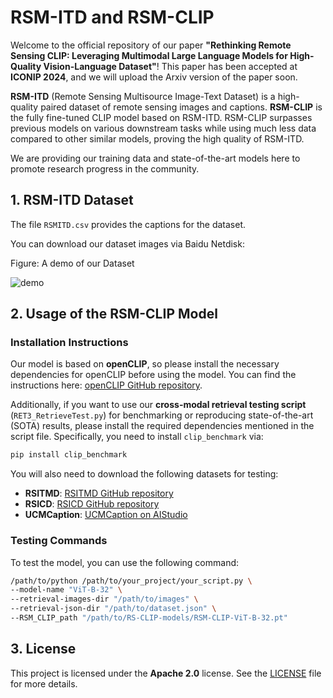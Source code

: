 # RSM-ITD and RSM-CLIP

Welcome to the official repository of our paper **"Rethinking Remote Sensing CLIP: Leveraging Multimodal Large Language Models for High-Quality Vision-Language Dataset"**! This paper has been accepted at **ICONIP 2024**, and we will upload the Arxiv version of the paper soon.

**RSM-ITD** (Remote Sensing Multisource Image-Text Dataset) is a high-quality paired dataset of remote sensing images and captions. **RSM-CLIP** is the fully fine-tuned CLIP model based on RSM-ITD. RSM-CLIP surpasses previous models on various downstream tasks while using much less data compared to other similar models, proving the high quality of RSM-ITD.

We are providing our training data and state-of-the-art models here to promote research progress in the community.

## 1. RSM-ITD Dataset

The file `RSMITD.csv` provides the captions for the dataset.

You can download our dataset images via Baidu Netdisk:




Figure: A demo of our Dataset

![demo](https://github.com/user-attachments/assets/30e8da78-4a18-4de6-8b83-cfa0126b1a6b)




## 2. Usage of the RSM-CLIP Model

### Installation Instructions

Our model is based on **openCLIP**, so please install the necessary dependencies for openCLIP before using the model. You can find the instructions here: [openCLIP GitHub repository](https://github.com/mlfoundations/open_clip).

Additionally, if you want to use our **cross-modal retrieval testing script** (`RET3_RetrieveTest.py`) for benchmarking or reproducing state-of-the-art (SOTA) results, please install the required dependencies mentioned in the script file. Specifically, you need to install `clip_benchmark` via:

```bash
pip install clip_benchmark
```

You will also need to download the following datasets for testing:

- **RSITMD**: [RSITMD GitHub repository](https://github.com/xiaoyuan1996/AMFMN/blob/master/RSITMD/README.md)
- **RSICD**: [RSICD GitHub repository](https://github.com/201528014227051/RSICD_optimal)
- **UCMCaption**: [UCMCaption on AIStudio](https://aistudio.baidu.com/datasetdetail/90740)

### Testing Commands

To test the model, you can use the following command:

```bash
/path/to/python /path/to/your_project/your_script.py \
--model-name "ViT-B-32" \
--retrieval-images-dir "/path/to/images" \
--retrieval-json-dir "/path/to/dataset.json" \
--RSM_CLIP_path "/path/to/RS-CLIP-models/RSM-CLIP-ViT-B-32.pt"
```

## 3. License

This project is licensed under the **Apache 2.0** license. See the [LICENSE](./LICENSE) file for more details.
```
